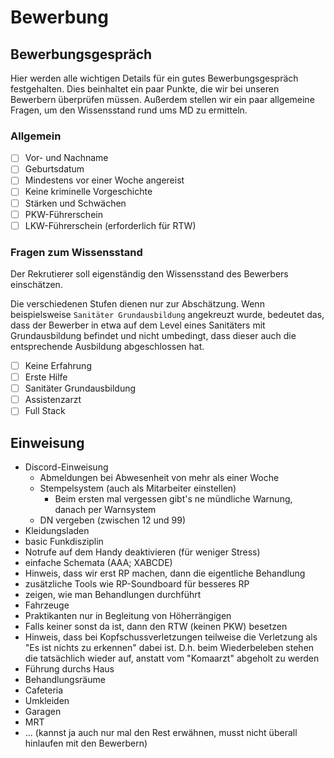 # Bewerbung

## Bewerbungsgespräch

Hier werden alle wichtigen Details für ein gutes Bewerbungsgespräch festgehalten.
Dies beinhaltet ein paar Punkte, die wir bei unseren Bewerbern überprüfen müssen.
Außerdem stellen wir ein paar allgemeine Fragen, um den Wissensstand rund ums MD zu ermitteln.

### Allgemein
- [ ] Vor- und Nachname
- [ ] Geburtsdatum
- [ ] Mindestens vor einer Woche angereist
- [ ] Keine kriminelle Vorgeschichte
- [ ] Stärken und Schwächen
- [ ] PKW-Führerschein
- [ ] LKW-Führerschein (erforderlich für RTW)

### Fragen zum Wissensstand

Der Rekrutierer soll eigenständig den Wissensstand des Bewerbers einschätzen.

Die verschiedenen Stufen dienen nur zur Abschätzung. 
Wenn beispielsweise `Sanitäter Grundausbildung` angekreuzt wurde, bedeutet das, dass der Bewerber in etwa auf dem Level eines Sanitäters mit Grundausbildung befindet und nicht umbedingt, dass dieser auch die entsprechende Ausbildung abgeschlossen hat.

- [ ] Keine Erfahrung
- [ ] Erste Hilfe
- [ ] Sanitäter Grundausbildung
- [ ] Assistenzarzt
- [ ] Full Stack

## Einweisung

- Discord-Einweisung
  - Abmeldungen bei Abwesenheit von mehr als einer Woche
  - Stempelsystem (auch als Mitarbeiter einstellen)
    - Beim ersten mal vergessen gibt's ne mündliche Warnung, danach per Warnsystem
  - DN vergeben (zwischen 12 und 99)
- Kleidungsladen
- basic Funkdisziplin
- Notrufe auf dem Handy deaktivieren (für weniger Stress)
- einfache Schemata (AAA; XABCDE)
- Hinweis, dass wir erst RP machen, dann die eigentliche Behandlung
- zusätzliche Tools wie RP-Soundboard für besseres RP
- zeigen, wie man Behandlungen durchführt
- Fahrzeuge
- Praktikanten nur in Begleitung von Höherrängigen
- Falls keiner sonst da ist, dann den RTW (keinen PKW) besetzen
- Hinweis, dass bei Kopfschussverletzungen teilweise die Verletzung als "Es ist nichts zu erkennen" dabei ist. D.h. beim Wiederbeleben stehen die tatsächlich wieder auf, anstatt vom "Komaarzt" abgeholt zu werden
- Führung durchs Haus
- Behandlungsräume
- Cafeteria
- Umkleiden
- Garagen
- MRT
- ... (kannst ja auch nur mal den Rest erwähnen, musst nicht überall hinlaufen mit den Bewerbern)
